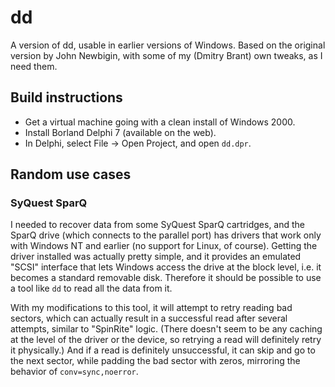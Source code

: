 # dd

A version of dd, usable in earlier versions of Windows.
Based on the original version by John Newbigin, with some of my (Dmitry Brant) own tweaks, as I need them.

## Build instructions

* Get a virtual machine going with a clean install of Windows 2000.
* Install Borland Delphi 7 (available on the web).
* In Delphi, select File -> Open Project, and open `dd.dpr`.

## Random use cases

### SyQuest SparQ

I needed to recover data from some SyQuest SparQ cartridges, and the SparQ drive (which connects to the
parallel port) has drivers that work only with Windows NT and earlier (no support for Linux, of course).
Getting the driver installed was actually pretty simple, and it provides an emulated "SCSI" interface that
lets Windows access the drive at the block level, i.e. it becomes a standard removable disk. Therefore
it should be possible to use a tool like `dd` to read all the data from it.

With my modifications to this tool, it will attempt to retry reading bad sectors, which can actually
result in a successful read after several attempts, similar to "SpinRite" logic. (There doesn't seem to
be any caching at the level of the driver or the device, so retrying a read will definitely retry it
physically.) And if a read is definitely unsuccessful, it can skip and go to the next sector, while
padding the bad sector with zeros, mirroring the behavior of `conv=sync,noerror`.
